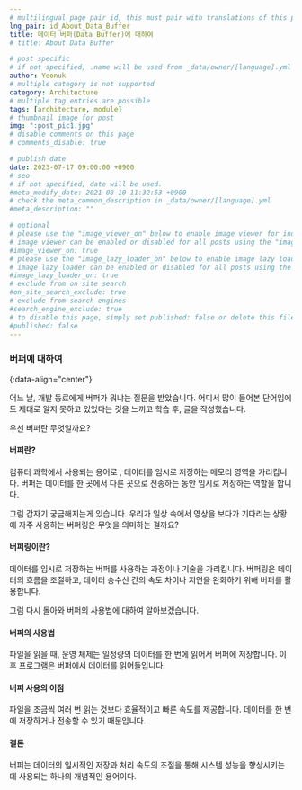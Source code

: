 ```yaml
---
# multilingual page pair id, this must pair with translations of this page. (This name must be unique)
lng_pair: id_About_Data_Buffer
title: 데이터 버퍼(Data Buffer)에 대하여
# title: About Data Buffer

# post specific
# if not specified, .name will be used from _data/owner/[language].yml
author: Yeonuk
# multiple category is not supported
category: Architecture
# multiple tag entries are possible
tags: [architecture, module]
# thumbnail image for post
img: ":post_pic1.jpg"
# disable comments on this page
# comments_disable: true

# publish date
date: 2023-07-17 09:00:00 +0900
# seo
# if not specified, date will be used.
#meta_modify_date: 2021-08-10 11:32:53 +0900
# check the meta_common_description in _data/owner/[language].yml
#meta_description: ""

# optional
# please use the "image_viewer_on" below to enable image viewer for individual pages or posts (_posts/ or [language]/_posts folders).
# image viewer can be enabled or disabled for all posts using the "image_viewer_posts: true" setting in _data/conf/main.yml.
#image_viewer_on: true
# please use the "image_lazy_loader_on" below to enable image lazy loader for individual pages or posts (_posts/ or [language]/_posts folders).
# image lazy loader can be enabled or disabled for all posts using the "image_lazy_loader_posts: true" setting in _data/conf/main.yml.
#image_lazy_loader_on: true
# exclude from on site search
#on_site_search_exclude: true
# exclude from search engines
#search_engine_exclude: true
# to disable this page, simply set published: false or delete this file
#published: false
---
```


<!-- outline-start -->

### 버퍼에 대하여

{:data-align="center"}

<!-- outline-end -->

어느 날, 개발 동료에게 버퍼가 뭐냐는 질문을 받았습니다.
어디서 많이 들어본 단어임에도 제대로 알지 못하고 있었다는 것을 느끼고 학습 후, 글을 작성했습니다.

우선 버퍼란 무엇일까요?

#### 버퍼란?

컴퓨터 과학에서 사용되는 용어로 , 데이터를 임시로 저장하는 메모리 영역을 가리킵니다. 버퍼는 데이터를 한 곳에서 다른 곳으로 전송하는 동안 임시로 저장하는 역할을 합니다.

그럼 갑자기 궁금해지는게 있습니다. 우리가 일상 속에서 영상을 보다가 기다리는 상황에 자주 사용하는 버퍼링은 무엇을 의미하는 걸까요?

#### 버퍼링이란?

데이터를 임시로 저장하는 버퍼를 사용하는 과정이나 기술을 가리킵니다.
버퍼링은 데이터의 흐름을 조절하고, 데이터 송수신 간의 속도 차이나 지연을 완화하기 위해 버퍼를 활용합니다.

그럼 다시 돌아와 버퍼의 사용법에 대하여 알아보겠습니다.

#### 버퍼의 사용법

파일을 읽을 때, 운영 체제는 일정량의 데이터를 한 번에 읽어서 버퍼에 저장합니다. 이후 프로그램은 버퍼에서 데이터를 읽어들입니다.

#### 버퍼 사용의 이점

파일을 조금씩 여러 번 읽는 것보다 효율적이고 빠른 속도를 제공합니다. 데이터를 한 번에 저장하거나 전송할 수 있기 때문입니다.

#### 결론

버퍼는 데이터의 일시적인 저장과 처리 속도의 조절을 통해 시스템 성능을 향상시키는 데 사용되는 하나의 개념적인 용어이다.
